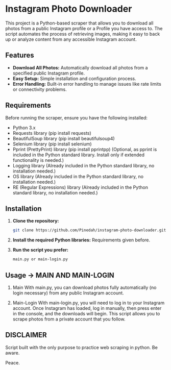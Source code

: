 # Instagram Photo Downloader

This project is a Python-based scraper that allows you to download all photos from a public Instagram profile or a Profile you have access to. The script automates the process of retrieving images, making it easy to back up or analyze content from any accessible Instagram account.

## Features

- **Download All Photos:** Automatically download all photos from a specified public Instagram profile.
- **Easy Setup:** Simple installation and configuration process.
- **Error Handling:** Built-in error handling to manage issues like rate limits or connectivity problems.

## Requirements

Before running the scraper, ensure you have the following installed:

- Python 3.x
- Requests library (pip install requests)
- BeautifulSoup library (pip install beautifulsoup4)
- Selenium library (pip install selenium)
- Pprint (PrettyPrint) library (pip install pprintpp) (Optional, as pprint is included in the Python standard library. Install only if extended functionality is needed.)
- Logging library (Already included in the Python standard library, no installation needed.)
- OS library (Already included in the Python standard library, no installation needed.)
- RE (Regular Expressions) library (Already included in the Python standard library, no installation needed.)

## Installation

1. **Clone the repository:**

   ```bash
   git clone https://github.com/Pinedah/instagram-photo-downloader.git


2. **Install the required Python libraries:**
   Requirements given before.
   
3. **Run the script you prefer:**
   ```bash
   main.py or main-login.py

## Usage -> MAIN AND MAIN-LOGIN

1. Main
With main.py, you can download photos fully automatically (no login necessary) from any public Instagram account.

2. Main-Login
With main-login.py, you will need to log in to your Instagram account. Once Instagram has loaded, log in manually, then press enter in the console, and the downloads will begin. This script allows you to scrape photos from a private account that you follow.

## DISCLAIMER 
Script built with the only purpose to practice web scraping in python. Be aware.

Peace.
